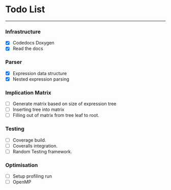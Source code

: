 
# Todo List

---


### Infrastructure
- [X] Codedocs Doxygen
- [X] Read the docs

### Parser
- [X] Expression data structure
- [X] Nested expression parsing

### Implication Matrix
- [ ] Generate matrix based on size of expression tree
- [ ] Inserting tree into matrix
- [ ] Filling out of matrix from tree leaf to root.

### Testing
- [ ] Coverage build.
- [ ] Coveralls integration.
- [ ] Random Testing framework.

### Optimisation
- [ ] Setup profiling run
- [ ] OpenMP
